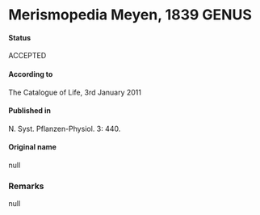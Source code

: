 # Merismopedia Meyen, 1839 GENUS

#### Status
ACCEPTED

#### According to
The Catalogue of Life, 3rd January 2011

#### Published in
N. Syst. Pflanzen-Physiol. 3: 440.

#### Original name
null

### Remarks
null